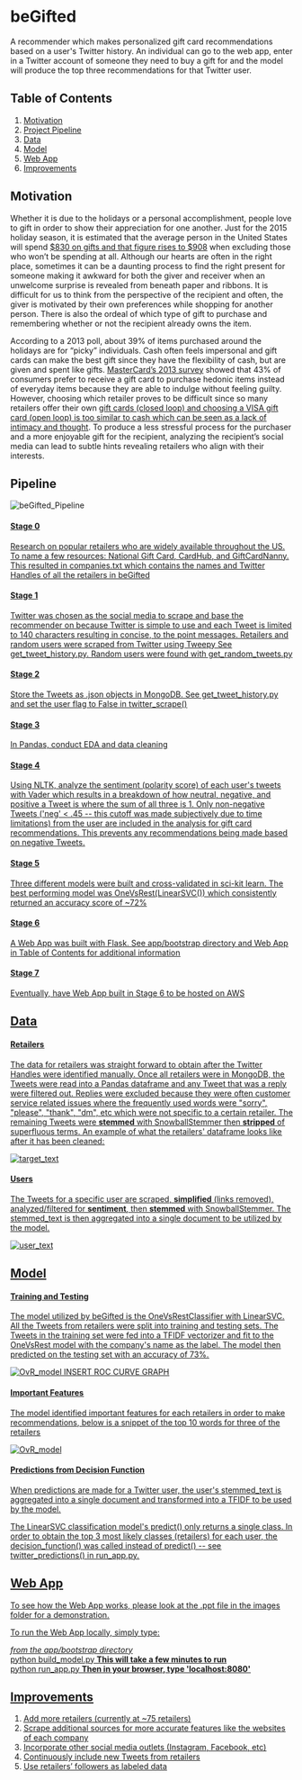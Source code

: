 beGifted
======
A recommender which makes personalized gift card recommendations based on a user's Twitter history. An individual can go to the web app, enter in a Twitter account of someone they need to buy a gift for and the model will produce the top three recommendations for that Twitter user.

## Table of Contents
1. [Motivation](#motivation)
2. [Project Pipeline](#pipeline)
3. [Data](#data)
4. [Model](#model)
5. [Web App](#web-app)
6. [Improvements](#improvements)


## Motivation
Whether it is due to the holidays or a personal accomplishment, people love to gift in order to show their appreciation for one another. Just for the 2015 holiday season, it is estimated that the average person in the United States will spend [$830 on gifts and that figure rises to $908](http://www.gallup.com/poll/186620/americans-plan-spending-lot-christmas.aspx) when excluding those who won’t be spending at all. Although our hearts are often in the right place, sometimes it can be a daunting process to find the right present for someone making it awkward for both the giver and receiver when an unwelcome surprise is revealed from beneath paper and ribbons. It is difficult for us to think from the perspective of the recipient and often, the giver is motivated by their own preferences while shopping for another person. There is also the ordeal of which type of gift to purchase and remembering whether or not the recipient already owns the item.


According to a 2013 poll, about 39% of items purchased around the holidays are for “picky” individuals. Cash often feels impersonal and gift cards can make the best gift since they have the flexibility of cash, but are given and spent like gifts. [MasterCard’s 2013 survey](http://www.spsp.org/news-center/press-releases/psychology-gift-giving-and-receiving) showed that 43% of consumers prefer to receive a gift card to purchase hedonic items instead of everyday items because they are able to indulge without feeling guilty. However, choosing which retailer proves to be difficult since so many retailers offer their own [gift cards (closed loop) and choosing a VISA gift card (open loop) is too similar to cash which can be seen as a lack of intimacy and thought]( http://blog.motivemetrics.com/the-psychology-of-holiday-gifts-are-gift-cards-impersonal-or-appreciated).
To produce a less stressful process for the purchaser and a more enjoyable gift for the recipient, analyzing the recipient’s social media can lead to subtle hints revealing retailers who align with their interests.

## Pipeline

![beGifted_Pipeline](./images/Pipeline.004.jpg)

#### <u>Stage 0
Research on popular retailers who are widely available throughout the US. To name a few resources: [National Gift Card](http://www.ngc-group.com/), [CardHub](http://www.cardhub.com/edu/8-things-to-know-about-gift-cards/), and [GiftCardNanny](http://www.giftcardgranny.com/statistics/). This resulted in companies.txt which contains the names and Twitter Handles of all the retailers in beGifted

#### <u>Stage 1
Twitter was chosen as the social media to scrape and base the recommender on because Twitter is simple to use and each Tweet is limited to 140 characters resulting in concise, to the point messages. Retailers and random users were scraped from Twitter using [Tweepy](https://github.com/tweepy/tweepy) See get_tweet_history.py. Random users were found with get_random_tweets.py

#### <u>Stage 2
Store the Tweets as .json objects in MongoDB. See get_tweet_history.py and set the user flag to False in twitter_scrape()

#### <u>Stage 3
In Pandas, conduct EDA and data cleaning

#### <u>Stage 4
Using NLTK, analyze the sentiment (polarity score) of each user's tweets with [Vader](http://www.nltk.org/_modules/nltk/sentiment/vader.html) which results in a breakdown of how neutral, negative, and positive a Tweet is where the sum of all three is 1. Only non-negative Tweets ('neg' < .45 -- this cutoff was made subjectively due to time limitations) from the user are included in the analysis for gift card recommendations. This prevents any recommendations being made based on negative Tweets.

#### <u>Stage 5
Three different models were built and cross-validated in sci-kit learn. The best performing model was OneVsRest(LinearSVC()) which consistently returned an accuracy score of ~72%

#### <u>Stage 6
A Web App was built with Flask. See app/bootstrap directory and Web App in Table of Contents for additional information

#### <u>Stage 7
Eventually, have Web App built in Stage 6 to be hosted on AWS

## Data

#### Retailers
The data for retailers was straight forward to obtain after the Twitter Handles were identified manually. Once all retailers were in MongoDB, the Tweets were read into a Pandas dataframe and any Tweet that was a reply were filtered out. Replies were excluded because they were often customer service related issues where the frequently used words were "sorry", "please", "thank", "dm", etc which were not specific to a certain retailer. The remaining Tweets were **stemmed** with SnowballStemmer then **stripped** of superfluous terms. An example of what the retailers' dataframe looks like after it has been cleaned:

![target_text](./images/sample_company_text.jpg)

#### Users
The Tweets for a specific user are scraped, **simplified** (links removed), analyzed/filtered for **sentiment**, then **stemmed** with SnowballStemmer. The stemmed_text is then aggregated into a single document to be utilized by the model.

![user_text](./images/sample_user_text.jpg)

## Model
#### Training and Testing
The model utilized by beGifted is the [OneVsRestClassifier](http://scikit-learn.org/stable/modules/generated/sklearn.multiclass.OneVsRestClassifier.html) with [LinearSVC](http://scikit-learn.org/stable/modules/generated/sklearn.svm.LinearSVC.html). All the Tweets from retailers were split into training and testing sets. The Tweets in the training set were fed into a TFIDF vectorizer and fit to the OneVsRest model with the company's name as the label. The model then predicted on the testing set with an accuracy of 73%.

![OvR_model](./images/OvR.jpg)
INSERT ROC CURVE GRAPH

#### Important Features
The model identified important features for each retailers in order to make recommendations, below is a snippet of the top 10 words for three of the retailers

![OvR_model](./images/feature_importance.jpg)

#### Predictions from Decision Function
When predictions are made for a Twitter user, the user's stemmed_text is aggregated into a single document and transformed into a TFIDF to be used by the model.

The LinearSVC classification model's predict() only returns a single class. In order to obtain the top 3 most likely classes (retailers) for each user, the decision_function() was called instead of predict() -- see twitter_predictions() in run_app.py.

## Web App
To see how the Web App works, please look at the .ppt file in the images folder for a demonstration.

To run the Web App locally, simply type:

*from the app/bootstrap directory*
<br>python build_model.py     <b> This will take a few minutes to run </b>
<br>python run_app.py <b>Then in your browser, type 'localhost:8080' </b>

## Improvements
1. Add more retailers (currently at ~75 retailers)
2. Scrape additional sources for more accurate features like the websites of each company
3. Incorporate other social media outlets (Instagram, Facebook, etc)
4. Continuously include new Tweets from retailers
5. Use retailers’ followers as labeled data
